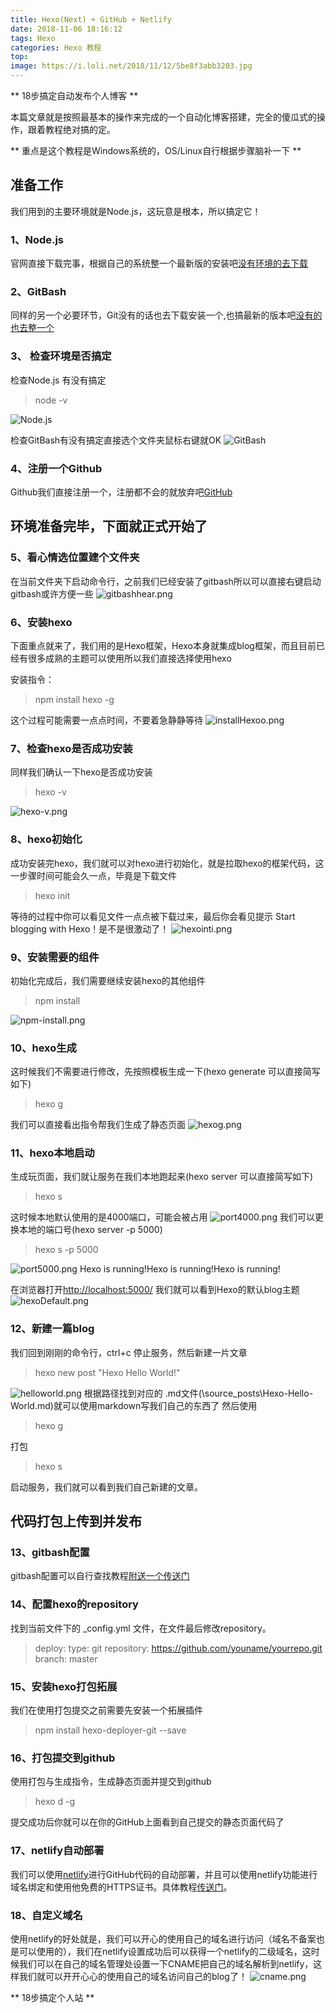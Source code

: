 ```yaml
---
title: Hexo(Next) + GitHub + Netlify
date: 2018-11-06 18:16:12
tags: Hexo
categories: Hexo 教程
top: 
image: https://i.loli.net/2018/11/12/5be8f3abb3203.jpg
---
```


** 18步搞定自动发布个人博客 **

<!-- more -->

本篇文章就是按照最基本的操作来完成的一个自动化博客搭建，完全的傻瓜式的操作，跟着教程绝对搞的定。

** 重点是这个教程是Windows系统的，OS/Linux自行根据步骤脑补一下 **

## 准备工作 ##
我们用到的主要环境就是Node.js，这玩意是根本，所以搞定它！

### 1、Node.js ###
官网直接下载完事，根据自己的系统整一个最新版的安装吧[没有环境的去下载](https://nodejs.org/en/download/)

### 2、GitBash ###
同样的另一个必要环节，Git没有的话也去下载安装一个,也搞最新的版本吧[没有的也去整一个](https://git-scm.com/downloads)

### 3、 检查环境是否搞定 ###
检查Node.js 有没有搞定
> node -v

![Node.js](https://i.loli.net/2018/11/09/5be52ef99d917.jpg)

检查GitBash有没有搞定直接选个文件夹鼠标右键就OK
![GitBash](https://i.loli.net/2018/11/09/5be52ef949c3c.png)

### 4、注册一个Github ###
Github我们直接注册一个，注册都不会的就放弃吧[GitHub](https://github.com/)

## 环境准备完毕，下面就正式开始了 ##

### 5、看心情选位置建个文件夹 ###
在当前文件夹下启动命令行，之前我们已经安装了gitbash所以可以直接右键启动gitbash或许方便一些
![gitbashhear.png](https://i.loli.net/2018/11/12/5be8d7fce5cdf.png)

### 6、安装hexo ###
下面重点就来了，我们用的是Hexo框架，Hexo本身就集成blog框架，而且目前已经有很多成熟的主题可以使用所以我们直接选择使用hexo

安装指令：
> npm install hexo -g

这个过程可能需要一点点时间，不要着急静静等待
![installHexoo.png](https://i.loli.net/2018/11/12/5be8d956353a5.png)

### 7、检查hexo是否成功安装 ###
 同样我们确认一下hexo是否成功安装
 > hexo -v

 ![hexo-v.png](https://i.loli.net/2018/11/12/5be8de7c63ff2.png)

### 8、hexo初始化 ###
成功安装完hexo，我们就可以对hexo进行初始化，就是拉取hexo的框架代码，这一步骤时间可能会久一点，毕竟是下载文件
> hexo init

等待的过程中你可以看见文件一点点被下载过来，最后你会看见提示 Start blogging with Hexo！是不是很激动了！
![hexointi.png](https://i.loli.net/2018/11/12/5be8da5f9b3c6.png)

### 9、安装需要的组件 ###
初始化完成后，我们需要继续安装hexo的其他组件
> npm install

![npm-install.png](https://i.loli.net/2018/11/12/5be8db3515f02.png)

### 10、hexo生成 ###
这时候我们不需要进行修改，先按照模板生成一下(hexo generate 可以直接简写如下)
> hexo g

我们可以直接看出指令帮我们生成了静态页面
![hexog.png](https://i.loli.net/2018/11/12/5be8dc5b5ddde.png)

### 11、hexo本地启动 ###
生成玩页面，我们就让服务在我们本地跑起来(hexo server 可以直接简写如下)
> hexo s

这时候本地默认使用的是4000端口，可能会被占用
![port4000.png](https://i.loli.net/2018/11/12/5be8dcf2e772e.png)
我们可以更换本地的端口号(hexo server -p 5000)
> hexo s -p 5000

![port5000.png](https://i.loli.net/2018/11/12/5be8dd781741e.png)
Hexo is running!Hexo is running!Hexo is running!

在浏览器打开[http://localhost:5000/](http://localhost:5000/) 我们就可以看到Hexo的默认blog主题
![hexoDefault.png](https://i.loli.net/2018/11/12/5be8ddd37e0d5.png)

### 12、新建一篇blog ###
我们回到刚刚的命令行，ctrl+c 停止服务，然后新建一片文章
> hexo new post "Hexo Hello World!"

![helloworld.png](https://i.loli.net/2018/11/12/5be8e20b6a122.png)
根据路径找到对应的 .md文件(\source\_posts\Hexo-Hello-World.md)就可以使用markdown写我们自己的东西了
然后使用
> hexo g

打包
> hexo s

启动服务，我们就可以看到我们自己新建的文章。

## 代码打包上传到并发布 ##
### 13、gitbash配置 ###
gitbash配置可以自行查找教程[附送一个传送门](https://blog.csdn.net/zzfenglin/article/details/53147840)

### 14、配置hexo的repository ###
找到当前文件下的 _config.yml 文件，在文件最后修改repository。
> deploy:
    type: git
    repository: https://github.com/youname/yourrepo.git
    branch: master

### 15、安装hexo打包拓展 ###
我们在使用打包提交之前需要先安装一个拓展插件
> npm install hexo-deployer-git --save

### 16、打包提交到github ###
使用打包与生成指令，生成静态页面并提交到github
> hexo d -g

提交成功后你就可以在你的GitHub上面看到自己提交的静态页面代码了

### 17、netlify自动部署 ###
我们可以使用[netlify](https://app.netlify.com/)进行GitHub代码的自动部署，并且可以使用netlify功能进行域名绑定和使用他免费的HTTPS证书。具体教程[传送门](https://www.cnblogs.com/codernie/p/9062104.html)。

### 18、自定义域名 ###
使用netlify的好处就是，我们可以开心的使用自己的域名进行访问（域名不备案也是可以使用的），我们在netlify设置成功后可以获得一个netlify的二级域名，这时候我们可以在自己的域名管理处设置一下CNAME把自己的域名解析到netlify，这样我们就可以开开心心的使用自己的域名访问自己的blog了！
![cname.png](https://i.loli.net/2018/11/12/5be8e7dd84669.png)

** 18步搞定个人站 **
